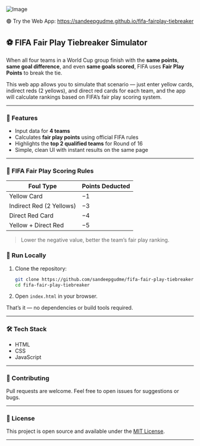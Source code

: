 ![Image](https://github.com/user-attachments/assets/c0195605-856e-421f-94d9-89de493a2a26)


🟢 Try the Web App: https://sandeepgudme.github.io/fifa-fairplay-tiebreaker

## ⚽ FIFA Fair Play Tiebreaker Simulator

When all four teams in a World Cup group finish with the **same points**, **same goal difference**, and even **same goals scored**, FIFA uses **Fair Play Points** to break the tie.

This web app allows you to simulate that scenario — just enter yellow cards, indirect reds (2 yellows), and direct red cards for each team, and the app will calculate rankings based on FIFA’s fair play scoring system.

---

### 🎯 Features

* Input data for **4 teams**
* Calculates **fair play points** using official FIFA rules
* Highlights the **top 2 qualified teams** for Round of 16
* Simple, clean UI with instant results on the same page

---

### 🧮 FIFA Fair Play Scoring Rules

| Foul Type                | Points Deducted |
| ------------------------ | --------------- |
| Yellow Card              | −1              |
| Indirect Red (2 Yellows) | −3              |
| Direct Red Card          | −4              |
| Yellow + Direct Red      | −5              |

> Lower the negative value, better the team’s fair play ranking.



### 🚀 Run Locally

1. Clone the repository:

   ```bash
   git clone https://github.com/sandeepgudme/fifa-fair-play-tiebreaker.git
   cd fifa-fair-play-tiebreaker
   ```

2. Open `index.html` in your browser.

That’s it — no dependencies or build tools required.

---

### 🛠 Tech Stack

* HTML
* CSS
* JavaScript

---

### 🤝 Contributing

Pull requests are welcome. Feel free to open issues for suggestions or bugs.

---

### 📄 License

This project is open source and available under the [MIT License](LICENSE).

---

